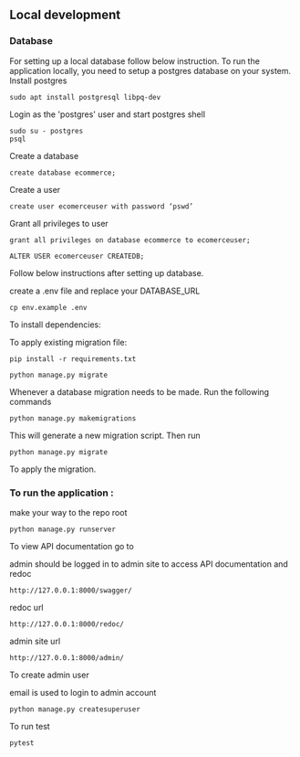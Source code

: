 ## Local development

### Database

For setting up a local database follow below instruction.
To run the application locally, you need to setup a postgres database on your system.
Install postgres

```
sudo apt install postgresql libpq-dev
```

Login as the 'postgres' user and start postgres shell

```
sudo su - postgres
psql
```

Create a database

```
create database ecommerce;
```

Create a user

```
create user ecomerceuser with password ‘pswd’
```

Grant all privileges to user

```
grant all privileges on database ecommerce to ecomerceuser;

ALTER USER ecomerceuser CREATEDB;
```

Follow below instructions after setting up database.

create a .env file and replace your DATABASE_URL

```
cp env.example .env
```

To install dependencies:

To apply existing migration file:

```
pip install -r requirements.txt
```

```
python manage.py migrate
```

Whenever a database migration needs to be made. Run the following commands

```
python manage.py makemigrations
```

This will generate a new migration script. Then run

```
python manage.py migrate
```

To apply the migration.

### To run the application :

make your way to the repo root

```
python manage.py runserver
```

To view API documentation go to

admin should be logged in to admin site to access API documentation and redoc

```
http://127.0.0.1:8000/swagger/
```

redoc url

```
http://127.0.0.1:8000/redoc/
```

admin site url

```
http://127.0.0.1:8000/admin/
```

To create admin user

email is used to login to admin account

```
python manage.py createsuperuser
```

To run test

```
pytest
```

